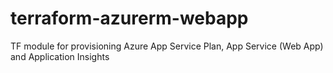 # terraform-azurerm-webapp
TF module for provisioning Azure App Service Plan, App Service (Web App) and Application Insights
